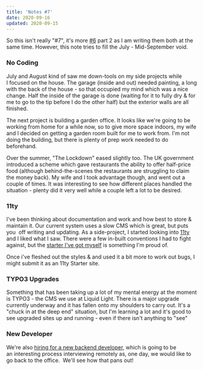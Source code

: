 ```yaml
---
title: 'Notes #7'
date: 2020-09-16
updated: 2020-09-15
---
```


So this isn't really "#7", it's more [#6](/blog/notes-6/) part 2 as I am writing them both at the same time. However, this note tries to fill the July - Mid-September void.

### No Coding

July and August kind of saw me down-tools on my side projects while I focused on the house. The garage (inside and out) needed painting, a long with the back of the house - so that occupied my mind which was a nice change. Half the inside of the garage is done (waiting for it to fully dry & for me to go to the tip before I do the other half) but the exterior walls are all finished.

The next project is building a garden office. It looks like we're going to be working from home for a while now, so to give more space indoors, my wife and I decided on getting a garden room built for me to work from. I'm not doing the building, but there is plenty of prep work needed to do beforehand.

Over the summer, "The Lockdown" eased slightly too. The UK government introduced a scheme which gave restaurants the ability to offer half-price food (although behind-the-scenes the restaurants are struggling to claim the money back). My wife and I took advantage though, and went out a couple of times. It was interesting to see how different places handled the situation - plenty did it very well while a couple left a lot to be desired.

### 11ty

I've been thinking about documentation and work and how best to store & maintain it. Our current system uses a slow CMS which is great, but puts you  off writing and updating. As a side-project, I started looking into [11ty](https://www.11ty.dev/) and I liked what I saw. There were a few in-built conventions I had to fight against, but the [starter I've got myself](https://gitlab.com/mikestreety/typo3-tips) is something I'm proud of.

Once i've fleshed out the styles & and used it a bit more to work out bugs, I might submit it as an 11ty Starter site.

### TYPO3 Upgrades

Something that has been taking up a lot of my mental energy at the moment is TYPO3 - the CMS we use at Liquid Light. There is a major upgrade currently underway and it has fallen onto my shoulders to carry out. It's a "chuck in at the deep end" situation, but I'm learning a lot and it's good to see upgraded sites up and running - even if there isn't anything to "see"

### New Developer

We're also [hiring for a new backend developer](https://liquidlight.peoplehr.net/Pages/JobBoard/Opening.aspx?v=9fa2168f-9d9a-4842-9a19-f5f907207f8a), which is going to be an interesting process interviewing remotely as, one day, we would like to go back to the office.  We'll see how that pans out!
